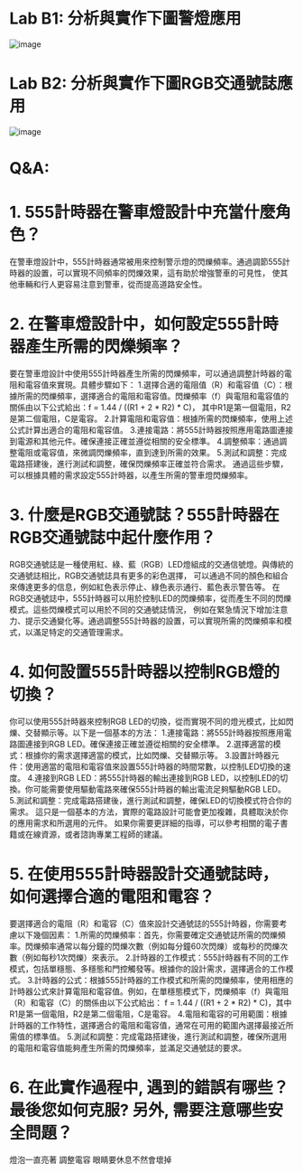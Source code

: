 # Lab B1: 分析與實作下圖警燈應用

![image](https://github.com/YE-F/Ec2024/assets/162284059/4b0ac863-a27c-49ed-9521-3aa987794b3b)

# Lab B2: 分析與實作下圖RGB交通號誌應用

![image](https://github.com/YE-F/Ec2024/assets/162284059/943159a9-b9a4-4c1a-8d87-f35efc5f3692)

# Q&A:

# 1. 555計時器在警車燈設計中充當什麼角色？
  在警車燈設計中，555計時器通常被用來控制警示燈的閃爍頻率。通過調節555計時器的設置，可以實現不同頻率的閃爍效果，這有助於增強警車的可見性，
  使其他車輛和行人更容易注意到警車，從而提高道路安全性。
# 2. 在警車燈設計中，如何設定555計時器產生所需的閃爍頻率？
  要在警車燈設計中使用555計時器產生所需的閃爍頻率，可以通過調整計時器的電阻和電容值來實現。具體步驟如下：
  1.選擇合適的電阻值（R）和電容值（C）：根據所需的閃爍頻率，選擇適合的電阻和電容值。閃爍頻率（f）與電阻和電容值的關係由以下公式給出：f = 1.44 / ((R1 + 2 * R2) * C)，
  其中R1是第一個電阻，R2是第二個電阻，C是電容。
  2.計算電阻和電容值：根據所需的閃爍頻率，使用上述公式計算出適合的電阻和電容值。
  3.連接電路：將555計時器按照應用電路圖連接到電源和其他元件。確保連接正確並遵從相關的安全標準。
  4.調整頻率：通過調整電阻或電容值，來微調閃爍頻率，直到達到所需的效果。
  5.測試和調整：完成電路搭建後，進行測試和調整，確保閃爍頻率正確並符合需求。
  通過這些步驟，可以根據具體的需求設定555計時器，以產生所需的警車燈閃爍頻率。
# 3. 什麼是RGB交通號誌？555計時器在RGB交通號誌中起什麼作用？
  RGB交通號誌是一種使用紅、綠、藍（RGB）LED燈組成的交通信號燈。與傳統的交通號誌相比，RGB交通號誌具有更多的彩色選擇，
  可以通過不同的顏色和組合來傳達更多的信息，例如紅色表示停止、綠色表示通行、藍色表示警告等。
  在RGB交通號誌中，555計時器可以用於控制LED的閃爍頻率，從而產生不同的閃爍模式。這些閃爍模式可以用於不同的交通號誌情況，
  例如在緊急情況下增加注意力、提示交通變化等。通過調整555計時器的設置，可以實現所需的閃爍頻率和模式，以滿足特定的交通管理需求。
# 4. 如何設置555計時器以控制RGB燈的切換？
  你可以使用555計時器來控制RGB LED的切換，從而實現不同的燈光模式，比如閃爍、交替顯示等。以下是一個基本的方法：
  1.連接電路：將555計時器按照應用電路圖連接到RGB LED。確保連接正確並遵從相關的安全標準。
  2.選擇適當的模式：根據你的需求選擇適當的模式，比如閃爍、交替顯示等。
  3.設置計時器元件：使用適當的電阻和電容值來設置555計時器的時間常數，以控制LED切換的速度。
  4.連接到RGB LED：將555計時器的輸出連接到RGB LED，以控制LED的切換。你可能需要使用驅動電路來確保555計時器的輸出電流足夠驅動RGB LED。
  5.測試和調整：完成電路搭建後，進行測試和調整，確保LED的切換模式符合你的需求。
  這只是一個基本的方法，實際的電路設計可能會更加複雜，具體取決於你的應用需求和所選用的元件。
  如果你需要更詳細的指導，可以參考相關的電子書籍或在線資源，或者諮詢專業工程師的建議。
# 5. 在使用555計時器設計交通號誌時，如何選擇合適的電阻和電容？
  要選擇適合的電阻（R）和電容（C）值來設計交通號誌的555計時器，你需要考慮以下幾個因素：
  1.所需的閃爍頻率：首先，你需要確定交通號誌所需的閃爍頻率。閃爍頻率通常以每分鐘的閃爍次數（例如每分鐘60次閃爍）或每秒的閃爍次數（例如每秒1次閃爍）來表示。
  2.計時器的工作模式：555計時器有不同的工作模式，包括單穩態、多穩態和門控觸發等。根據你的設計需求，選擇適合的工作模式。
  3.計時器的公式：根據555計時器的工作模式和所需的閃爍頻率，使用相應的計時器公式來計算電阻和電容值。例如，在單穩態模式下，閃爍頻率（f）與電阻（R）和電容（C）的關係由以下公式給出： 
  f = 1.44 / ((R1 + 2 * R2) * C)，其中R1是第一個電阻，R2是第二個電阻，C是電容。
  4.電阻和電容的可用範圍：根據計時器的工作特性，選擇適合的電阻和電容值，通常在可用的範圍內選擇最接近所需值的標準值。
  5.測試和調整：完成電路搭建後，進行測試和調整，確保所選用的電阻和電容值能夠產生所需的閃爍頻率，並滿足交通號誌的要求。
# 6. 在此實作過程中, 遇到的錯誤有哪些？最後您如何克服? 另外, 需要注意哪些安全問題？
  燈泡一直亮著   調整電容   眼睛要休息不然會壞掉
